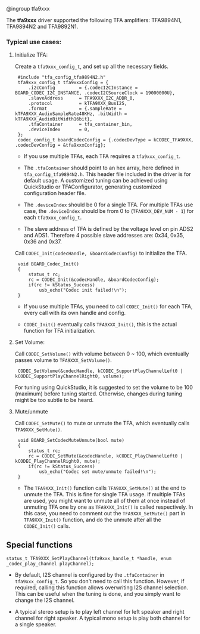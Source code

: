@ingroup tfa9xxx

The **tfa9xxx** driver supported the following TFA amplifiers: TFA9894N1, TFA9894N2 and TFA9892N1.

### Typical use cases:

1. Initialize TFA:

	Create a `tfa9xxx_config_t`, and set up all the necessary fields.

		#include "tfa_config_tfa9894N2.h"
		tfa9xxx_config_t tfa9xxxConfig = {
			.i2cConfig         = {.codecI2CInstance = BOARD_CODEC_I2C_INSTANCE, .codecI2CSourceClock = 19000000U},
			.slaveAddress      = TFA9XXX_I2C_ADDR_0,
			.protocol          = kTFA9XXX_BusI2S,
			.format            = {.sampleRate = kTFA9XXX_AudioSampleRate48KHz, .bitWidth = kTFA9XXX_AudioBitWidth16bit},
			.tfaContainer      = tfa_container_bin,
			.deviceIndex       = 0,
		};
		codec_config_t boardCodecConfig = {.codecDevType = kCODEC_TFA9XXX, .codecDevConfig = &tfa9xxxConfig};

	- If you use multiple TFAs, each TFA requires a `tfa9xxx_config_t`.

	- The `.tfaContainer` should point to an hex array, here defined in `tfa_config_tfa9894N2.h`. This header file included in the driver is for default usage. A customized tuning can be achieved using QuickStudio or TFAConfigurator, generating customized configuration header file.

	- The `.deviceIndex` should be 0 for a single TFA. For multiple TFAs use case, the `.deviceIndex` should be from 0 to (`TFA9XXX_DEV_NUM - 1`) for each `tfa9xxx_config_t`.

	- The slave address of TFA is defined by the voltage level on pin ADS2 and ADS1. Therefore 4 possible slave addresses are: 0x34, 0x35, 0x36 and 0x37.

	Call `CODEC_Init(codecHandle, &boardCodecConfig)` to initialize the TFA.

		void BOARD_Codec_Init()
		{
			status_t rc;
			rc = CODEC_Init(&codecHandle, &boardCodecConfig);
			if(rc != kStatus_Success)
				usb_echo("Codec init failed!\n");
		}

	- If you use multiple TFAs, you need to call `CODEC_Init()` for each TFA, every call with its own handle and config.

	- `CODEC_Init()` eventually calls `TFA9XXX_Init()`, this is the actual function for TFA initialization.

2. Set Volume:

	Call `CODEC_SetVolume()` with volume between 0 ~ 100, which eventually passes volume to `TFA9XXX_SetVolume()`.

		CODEC_SetVolume(&codecHandle, kCODEC_SupportPlayChannelLeft0 | kCODEC_SupportPlayChannelRight0, volume);

	For tuning using QuickStudio, it is suggested to set the volume to be 100 (maximum) before tuning started. Otherwise, changes during tuning might be too subtle to be heard.


3. Mute/unmute

	Call `CODEC_SetMute()` to mute or unmute the TFA, which eventually calls `TFA9XXX_SetMute()`.

		void BOARD_SetCodecMuteUnmute(bool mute)
		{
			status_t rc;
			rc = CODEC_SetMute(&codecHandle, kCODEC_PlayChannelLeft0 | kCODEC_PlayChannelRight0, mute);
			if(rc != kStatus_Success)
				usb_echo("Codec set mute/unmute failed!\n");
		}

	- The `TFA9XXX_Init()` function calls `TFA9XXX_SetMute()` at the end to unmute the TFA. This is fine for single TFA usage. If multiple TFAs are used, you might want to unmute all of them at once instead of unmuting TFA one by one as `TFA9XXX_Init()` is called respectively. In this case, you need to comment out the `TFA9XXX_SetMute()` part in `TFA9XXX_Init()` function, and do the unmute after all the `CODEC_Init()` calls.

## Special functions

	status_t TFA9XXX_SetPlayChannel(tfa9xxx_handle_t *handle, enum _codec_play_channel playChannel);

- By default, I2S channel is configured by the `.tfaContainer` in `tfa9xxx_config_t`. So you don't need to call this function. However, if required, calling this function allows overwriting I2S channel selection. This can be useful when the tuning is done, and you simply want to change the I2S channel.

- A typical stereo setup is to play left channel for left speaker and right channel for right speaker. A typical mono setup is play both channel for a single speaker.

